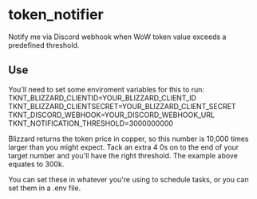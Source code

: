 # token_notifier
Notify me via Discord webhook when WoW token value exceeds a predefined threshold.

## Use
You'll need to set some enviroment variables for this to run:
TKNT_BLIZZARD_CLIENTID=YOUR_BLIZZARD_CLIENT_ID
TKNT_BLIZZARD_CLIENTSECRET=YOUR_BLIZZARD_CLIENT_SECRET
TKNT_DISCORD_WEBHOOK=YOUR_DISCORD_WEBHOOK_URL
TKNT_NOTIFICATION_THRESHOLD=3000000000

Blizzard returns the token price in copper, so this number is 10,000 times larger than you might expect. Tack an extra 4 0s on to the end of your target number and you'll have the right threshold. The example above equates to 300k.

You can set these in whatever you're using to schedule tasks, or you can set them in a .env file.
